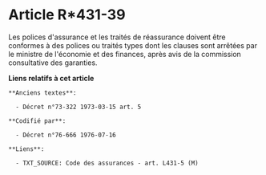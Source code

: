 # Article R*431-39

Les polices d'assurance et les traités de réassurance doivent être conformes à des polices ou traités types dont les clauses
sont arrêtées par le ministre de l'économie et des finances, après avis de la commission consultative des garanties.

**Liens relatifs à cet article**

	**Anciens textes**:

	  - Décret n°73-322 1973-03-15 art. 5

	**Codifié par**:

	  - Décret n°76-666 1976-07-16

	**Liens**:

	  - TXT_SOURCE: Code des assurances - art. L431-5 (M)
